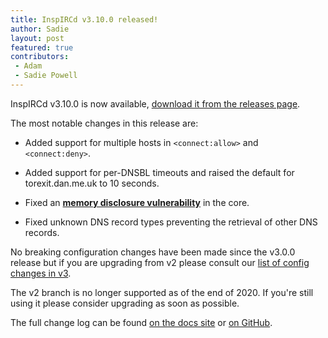 ```yaml
---
title: InspIRCd v3.10.0 released!
author: Sadie
layout: post
featured: true
contributors:
 - Adam
 - Sadie Powell
---
```


InspIRCd v3.10.0 is now available, [download it from the releases page](https://github.com/inspircd/inspircd/releases).

The most notable changes in this release are:

- Added support for multiple hosts in `<connect:allow>` and `<connect:deny>`.

- Added support for per-DNSBL timeouts and raised the default for torexit.dan.me.uk to 10 seconds.

- Fixed an [**memory disclosure vulnerability**](https://docs.inspircd.org/security/2021-01) in the core.

- Fixed unknown DNS record types preventing the retrieval of other DNS records.

No breaking configuration changes have been made since the v3.0.0 release but if you are upgrading from v2 please consult our [list of config changes in v3](https://docs.inspircd.org/3/breaking-changes).

<!--more-->

The v2 branch is no longer supported as of the end of 2020. If you're still using it please consider upgrading as soon as possible.

The full change log can be found [on the docs site](https://docs.inspircd.org/3/change-log/#inspircd-3100) or [on GitHub](https://github.com/inspircd/inspircd/compare/v3.9.0...v3.10.0).
